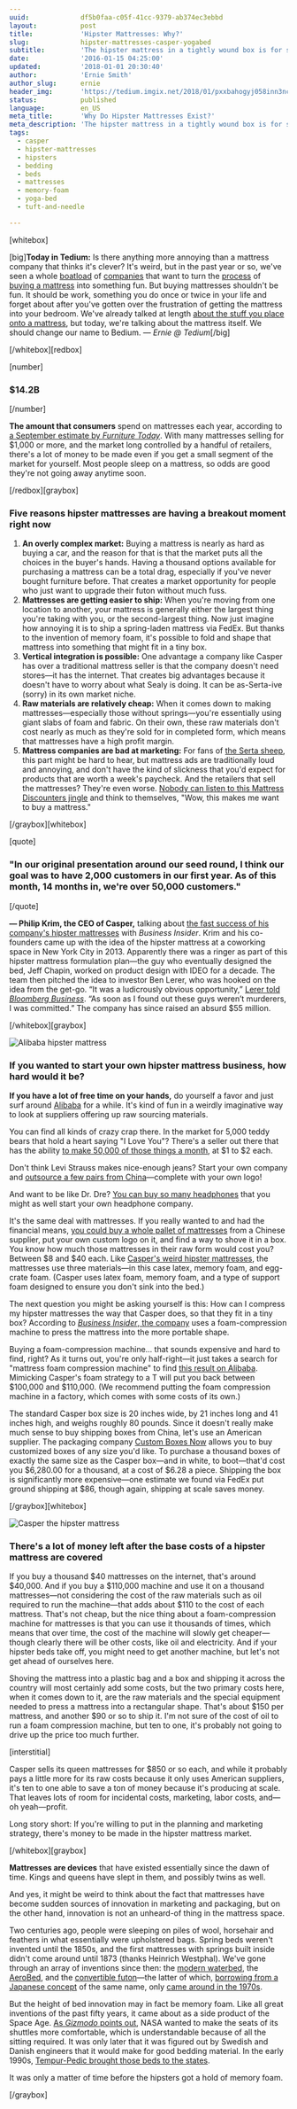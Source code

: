 ```yaml
---
uuid:             df5b0faa-c05f-41cc-9379-ab374ec3ebbd
layout:           post
title:            'Hipster Mattresses: Why?'
slug:             hipster-mattresses-casper-yogabed
subtitle:         'The hipster mattress in a tightly wound box is for some reason the hottest bedding trend at the moment, but what''s so cool about a dumb mattress?'
date:             '2016-01-15 04:25:00'
updated:          '2018-01-01 20:30:40'
author:           'Ernie Smith'
author_slug:      ernie
header_img:       'https://tedium.imgix.net/2018/01/pxxbahogyj058inn3nco.gif'
status:           published
language:         en_US
meta_title:       'Why Do Hipster Mattresses Exist?'
meta_description: 'The hipster mattress in a tightly wound box is for some reason the hottest bedding trend at the moment, but what''s so cool about a dumb mattress?'
tags:
  - casper
  - hipster-mattresses
  - hipsters
  - bedding
  - beds
  - mattresses
  - memory-foam
  - yoga-bed
  - tuft-and-needle

---
```


[whitebox]

[big]**Today in Tedium:** Is there anything more annoying than a mattress company that thinks it's clever? It's weird, but in the past year or so, we've seen a whole [boatload](https://www.yogabed.com/) of [companies](https://www2.tuftandneedle.com/mattress/) that want to turn the [process](http://www.nestbedding.com/products/the-love-bed) of [buying a mattress](https://casper.com/mattresses) into something fun. But buying mattresses shouldn't be fun. It should be work, something you do once or twice in your life and forget about after you've gotten over the frustration of getting the mattress into your bedroom. We've already talked at length [about the stuff you place onto a mattress](http://tedium.co/2015/09/01/the-stupidity-of-making-the-bed/), but today, we're talking about the mattress itself. We should change our name to Bedium. *— Ernie @ Tedium*[/big]

[/whitebox][redbox]

[number]
### $14.2B
[/number]

**The amount that consumers** spend on mattresses each year, according to [a September estimate by *Furniture Today*](http://www.furnituretoday.com/article/524012-2015-bedding-distribution-channel-report). With many mattresses selling for $1,000 or more, and the market long controlled by a handful of retailers, there's a lot of money to be made even if you get a small segment of the market for yourself. Most people sleep on a mattress, so odds are good they're not going away anytime soon.

[/redbox][graybox]

### Five reasons hipster mattresses are having a breakout moment right now

1. **An overly complex market:** Buying a mattress is nearly as hard as buying a car, and the reason for that is that the market puts all the choices in the buyer's hands. Having a thousand options available for purchasing a mattress can be a total drag, especially if you've never bought furniture before. That creates a market opportunity for people who just want to upgrade their futon without much fuss.
2. **Mattresses are getting easier to ship:** When you're moving from one location to another, your mattress is generally either the largest thing you're taking with you, or the second-largest thing. Now just imagine how annoying it is to ship a spring-laden mattress via FedEx. But thanks to the invention of memory foam, it's possible to fold and shape that mattress into something that might fit in a tiny box.
3. **Vertical integration is possible:** One advantage a company like Casper has over a traditional mattress seller is that the company doesn't need stores—it has the internet. That creates big advantages because it doesn't have to worry about what Sealy is doing. It can be as-Serta-ive (sorry) in its own market niche.
4. **Raw materials are relatively cheap:** When it comes down to making mattresses—especially those without springs—you're essentially using giant slabs of foam and fabric. On their own, these raw materials don't cost nearly as much as they're sold for in completed form, which means that mattresses have a high profit margin.
5. **Mattress companies are bad at marketing:** For fans of [the Serta sheep](http://www.serta.com/counting-sheep), this part might be hard to hear, but mattress ads are traditionally loud and annoying, and don't have the kind of slickness that you'd expect for products that are worth a week's paycheck. And the retailers that sell the mattresses? They're even worse. [Nobody can listen to this Mattress Discounters jingle](https://www.youtube.com/watch?v=oyzcsKX4BMY) and think to themselves, "Wow, this makes me want to buy a mattress."

[/graybox][whitebox]

[quote]
### "In our original presentation around our seed round, I think our goal was to have 2,000 customers in our first year. As of this month, 14 months in, we're over 50,000 customers."
[/quote]

**— Philip Krim, the CEO of Casper,** talking about [the fast success of his company's hipster mattresses](http://www.businessinsider.com/mattress-startup-casper-raises-55-million-2015-6) with *Business Insider*. Krim and his co-founders came up with the idea of the hipster mattress at a coworking space in New York City in 2013. Apparently there was a ringer as part of this hipster mattress formulation plan—the guy who eventually designed the bed, Jeff Chapin, worked on product design with IDEO for a decade. The team then pitched the idea to investor Ben Lerer, who was hooked on the idea from the get-go. “It was a ludicrously obvious opportunity,” [Lerer told *Bloomberg Business*](http://www.bloomberg.com/news/articles/2015-03-12/new-startups-aren-t-keeping-big-mattress-up-at-night). “As soon as I found out these guys weren’t murderers, I was committed.” The company has since raised an absurd $55 million.

[/whitebox][graybox]

![Alibaba hipster mattress](https://tedium.imgix.net/2018/01/ogzdteissw4pxmlxfdhn.jpg)

### If you wanted to start your own hipster mattress business, how hard would it be?

**If you have a lot of free time on your hands,** do yourself a favor and just surf around [Alibaba](http://www.alibaba.com/) for a while. It's kind of fun in a weirdly imaginative way to look at suppliers offering up raw sourcing materials.

You can find all kinds of crazy crap there. In the market for 5,000 teddy bears that hold a heart saying "I Love You"? There's a seller out there that has the ability [to make 50,000 of those things a month](http://fave.co/1mZyd2n), at $1 to $2 each.

Don't think Levi Strauss makes nice-enough jeans? Start your own company and [outsource a few pairs from China](http://fave.co/1mZyCBV)—complete with your own logo!

And want to be like Dr. Dre? [You can buy so many headphones](http://fave.co/1mZyCBV) that you might as well start your own headphone company.

It's the same deal with mattresses. If you really wanted to and had the financial means, [you could buy a whole pallet of mattresses](http://fave.co/1RJ05Ft) from a Chinese supplier, put your own custom logo on it, and find a way to shove it in a box. You know how much those mattresses in their raw form would cost you? Between $8 and $40 each. Like [Casper's weird hipster mattresses](http://amzn.to/1RJq2EH), the mattresses use three materials—in this case latex, memory foam, and egg-crate foam. (Casper uses latex foam, memory foam, and a type of support foam designed to ensure you don't sink into the bed.)

The next question you might be asking yourself is this: How can I compress my hipster mattresses the way that Casper does, so that they fit in a tiny box? According to [*Business Insider*, the company](http://www.businessinsider.com/casper-foldable-beds-that-fit-in-a-car-trunk-2014-4) uses a foam-compression machine to press the mattress into the more portable shape.

Buying a foam-compression machine… that sounds expensive and hard to find, right? As it turns out, you're only half-right—it just takes a search for "mattress foam compression machine" to find [this result on Alibaba](http://fave.co/1mZAs5v). Mimicking Casper's foam strategy to a T will put you back between $100,000 and $110,000. (We recommend putting the foam compression machine in a factory, which comes with some costs of its own.)

The standard Casper box size is 20 inches wide, by 21 inches long and 41 inches high, and weighs roughly 80 pounds. Since it doesn't really make much sense to buy shipping boxes from China, let's use an American supplier. The packaging company [Custom Boxes Now](http://www.customboxesnow.com/) allows you to buy customized boxes of any size you'd like. To purchase a thousand boxes of exactly the same size as the Casper box—and in white, to boot—that'd cost you $6,280.00 for a thousand, at a cost of $6.28 a piece. Shipping the box is significantly more expensive—one estimate we found via FedEx put ground shipping at $86, though again, shipping at scale saves money.

[/graybox][whitebox]

![Casper the hipster mattress](https://tedium.imgix.net/2018/01/ls4pjnniaeqiwvk8gksa.jpg)

### There's a lot of money left after the base costs of a hipster mattress are covered

If you buy a thousand $40 mattresses on the internet, that's around $40,000. And if you buy a $110,000 machine and use it on a thousand mattresses—not considering the cost of the raw materials such as oil required to run the machine—that adds about $110 to the cost of each mattress. That's not cheap, but the nice thing about a foam-compression machine for mattresses is that you can use it thousands of times, which means that over time, the cost of the machine will slowly get cheaper—though clearly there will be other costs, like oil and electricity. And if your hipster beds take off, you might need to get another machine, but let's not get ahead of ourselves here.

Shoving the mattress into a plastic bag and a box and shipping it across the country will most certainly add some costs, but the two primary costs here, when it comes down to it, are the raw materials and the special equipment needed to press a mattress into a rectangular shape. That's about $150 per mattress, and another $90 or so to ship it. I'm not sure of the cost of oil to run a foam compression machine, but ten to one, it's probably not going to drive up the price too much further.

[interstitial]

Casper sells its queen mattresses for $850 or so each, and while it probably pays a little more for its raw costs because it only uses American suppliers, it's ten to one able to save a ton of money because it's producing at scale. That leaves lots of room for incidental costs, marketing, labor costs, and—oh yeah—profit.

Long story short: If you're willing to put in the planning and marketing strategy, there's money to be made in the hipster mattress market.

[/whitebox][graybox]

**Mattresses are devices** that have existed essentially since the dawn of time. Kings and queens have slept in them, and possibly twins as well.

And yes, it might be weird to think about the fact that mattresses have become sudden sources of innovation in marketing and packaging, but on the other hand, innovation is not an unheard-of thing in the mattress space.

Two centuries ago, people were sleeping on piles of wool, horsehair and feathers in what essentially were upholstered bags. Spring beds weren't invented until the 1850s, and the first mattresses with springs built inside didn't come around until 1873 (thanks Heinrich Westphal). We've gone through an array of inventions since then: the [modern waterbed](http://amzn.to/1RJqBON), the [AeroBed](http://amzn.to/1UTqPk5), and the [convertible futon](http://amzn.to/1RJqsLh)—the latter of which, [borrowing from a Japanese concept](http://www.nytimes.com/1987/06/04/garden/where-to-find-it-the-futon-s-comfort-is-winning-converts.html) of the same name, only [came around in the 1970s](http://site.shop4futons.com/blog/2014/06/11/history-of-futons/).

But the height of bed innovation may in fact be memory foam. Like all great inventions of the past fifty years, it came about as a side product of the Space Age. [As *Gizmodo* points out](http://gizmodo.com/5891390/everything-you-always-wanted-to-know-about-memory-foam), NASA wanted to make the seats of its shuttles more comfortable, which is understandable because of all the sitting required. It was only later that it was figured out by Swedish and Danish engineers that it would make for good bedding material. In the early 1990s, [Tempur-Pedic brought those beds to the states](http://www.tempurpedic.ca/our-company/our-history.asp).

It was only a matter of time before the hipsters got a hold of memory foam.

[/graybox]
